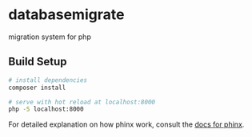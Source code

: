 # databasemigrate
migration system for php

## Build Setup

``` bash
# install dependencies
composer install

# serve with hot reload at localhost:8000
php -S localhost:8000

```

For detailed explanation on how phinx work, consult the [docs for phinx](http://docs.phinx.org/en/latest/index.html).
